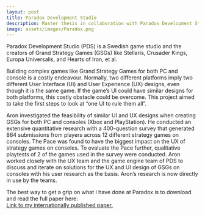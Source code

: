 ```yaml
---
layout: post
title: Paradox Development Studio
description: Master thesis in collaboration with Paradox Development Studio
image: assets/images/Paradox.png
---
```

Paradox Development Studio (PDS) is a Swedish game studio and the creators of Grand Strategy Games (GSGs) like Stellaris, Crusader Kings, Europa Universalis, and Hearts of Iron, et al. 

Building complex games like Grand Strategy Games for both PC and console is a costly endeavour. Normally, two different platforms imply two different User Interface (UI) and User Experience (UX) designs, even though it is the same game. If the game’s UI could have similar designs for both platforms, this costly obstacle could be overcome. This project aimed to take the first steps to look at “one UI to rule them all”.

Aron investigated the feasibility of similar UI and UX designs when creating GSGs for both PC and consoles (Xbox and PlayStation). He conducted an extensive quantitative research with a 400-question survey that generated 864 submissions from players across 12 different strategy games on consoles. The Pace was found to have the biggest impact on the UX of strategy games on consoles. To evaluate the Pace further, qualitative playtests of 2 of the games used in the survey were conducted. Aron worked closely with the UX team and the game engine team of PDS to discuss and iterate on solutions for the UX and UI design of GSGs on consoles with his user research as the basis. Aron’s research is now directly in use by the teams. 

The best way to get a grip on what I have done at Paradox is to download and read the full paper here:
<br>
<a href="https://umu.diva-portal.org/smash/record.jsf?pid=diva2:1538474">Link to my internationally published paper.</a>